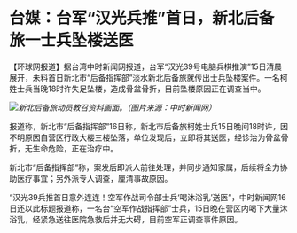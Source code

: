 # 台媒：台军“汉光兵推”首日，新北后备旅一士兵坠楼送医

【环球网报道】据台湾中时新闻网报道，台军“汉光39号电脑兵棋推演”15日清晨展开，未料首日新北市“后备指挥部”淡水新北后备旅就传出士兵坠楼案件。一名柯姓士兵当晚18时许失足坠楼，造成骨盆骨折，目前坠楼原因正在调查当中。

![](https://inews.gtimg.com/om_bt/OIVxaAtJeNo7ZPWvTZnnWofMuxVG1emkxYeZrfVCjigXcAA/1000)_新北后备旅动员教召资料画面。（图片来源：中时新闻网）_

报道称，新北市“后备指挥部”16日称，新北市后备旅柯姓士兵15日晚间18时许，因不明原因自营区行政大楼三楼坠落，单位发现后，立即将其送医，经诊治为骨盆骨折，无生命危险，正在治疗中。

新北市“后备指挥部”称，案发后即派人前往处理，并同步通知家属，后续将全力协助医疗事宜；另外派专人调查，厘清事故原因。

“汉光39兵推首日意外连连！空军作战司令部士兵‘喝沐浴乳’送医”，中时新闻网16日还以此标题报道称，一名台“空军作战指挥部”士兵，15日晚在营区内喝下大量沐浴乳，经紧急送往医院急救后并无大碍，目前空军正调查事件原因。

